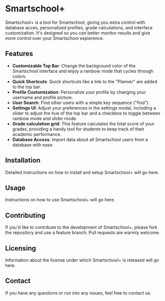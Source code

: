 # Smartschool+

Smartschool+ is a tool for Smartschool, giving you extra control with database acces, personalized profiles, grade calculations, and interface customization. It's designed so you can better monitor results and give more control over your Smartschool expierence.

## Features

* **Customizable Top Bar**: Change the background color of the Smartschool interface and enjoy a rainbow mode that cycles through colors.
* **Quick Shortcuts**: Quick shortcuts like a link to the "Planner" are added to the top bar.
* **Profile Customization**: Personalize your profile by changing your username and profile picture.
* **User Search**: Find other users with a simple key sequence ("find").
* **Settings UI**: Adjust your preferences in the settings modal, including a slider to adjust the hue of the top bar and a checkbox to toggle between rainbow mode and slider mode.
* **Grade calculation grid**: This feature calculates the total score of your grades, providing a handy tool for students to keep track of their academic performance.
* **Database Access**: Import data about all Smartschool users from a database with ease.

## Installation

Detailed instructions on how to install and setup Smartschool+ will go here.

## Usage

Instructions on how to use Smartschool+ will go here.

## Contributing

If you'd like to contribute to the development of Smartschool+, please fork the repository and use a feature branch. Pull requests are warmly welcome.

## Licensing

Information about the license under which Smartschool+ is released will go here.

## Contact

If you have any questions or run into any issues, feel free to contact us.
